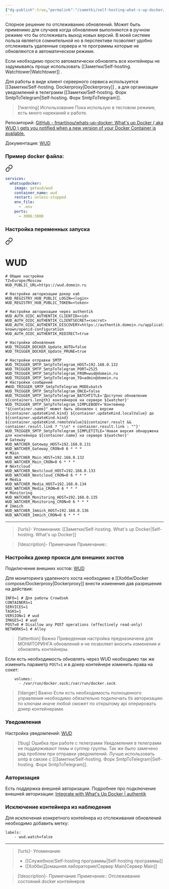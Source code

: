 ```yaml
---
{"dg-publish":true,"permalink":"/zametki/self-hosting-what-s-up-docker/","created":"2024-07-19 00:44","updated":"2025-06-12T21:51:10+03:00"}
---
```


Спорное решение по отслеживанию обновлений. Может быть применимо для случаев когда обновления выполняются в ручном режиме что бы отслеживать выход новых версий. В моей системе польза является сомнительной но в перспективе позволяет удобно отслеживать удаленные сервера и те программы которые не обновляются в автоматическом режиме.

Если необходимо просто автоматически обновлять все контейнеры не задумываясь проще использовать [[Заметки/Self-hosting. Watchtower\|Watchtower]] .

Для работы в виде клиент серверного сервиса используется [[Заметки/Self-hosting. Dockerproxy\|Dockerproxy]] , а для организации уведомлений в телеграмм [[Заметки/Self-hosting. Форк SmtpToTelegram\|Self-hosting. Форк SmtpToTelegram]].

> [!warning] Использование
> Пока использую в тестовом режиме, есть много нареканий к работе.

Репозиторий: [GitHub - fmartinou/whats-up-docker: What's up Docker ( aka WUD ) gets you notified when a new version of your Docker Container is available.](https://github.com/fmartinou/whats-up-docker)

Документация: [WUD](https://getwud.github.io/wud/#/)
### Пример docker файла:

<div class="transclusion internal-embed is-loaded"><a class="markdown-embed-link" href="/docker-compose/wud/" aria-label="Open link"><svg xmlns="http://www.w3.org/2000/svg" width="24" height="24" viewBox="0 0 24 24" fill="none" stroke="currentColor" stroke-width="2" stroke-linecap="round" stroke-linejoin="round" class="svg-icon lucide-link"><path d="M10 13a5 5 0 0 0 7.54.54l3-3a5 5 0 0 0-7.07-7.07l-1.72 1.71"></path><path d="M14 11a5 5 0 0 0-7.54-.54l-3 3a5 5 0 0 0 7.07 7.07l1.71-1.71"></path></svg></a><div class="markdown-embed">





```yaml
services:
  whatsupdocker:
    image: getwud/wud
    container_name: wud
    restart: unless-stopped
    env_file:
      - .env
    ports:
      - 3006:3000
```


</div></div>


### Настройка переменных запуска

<div class="transclusion internal-embed is-loaded"><a class="markdown-embed-link" href="/konfigi/wud/" aria-label="Open link"><svg xmlns="http://www.w3.org/2000/svg" width="24" height="24" viewBox="0 0 24 24" fill="none" stroke="currentColor" stroke-width="2" stroke-linecap="round" stroke-linejoin="round" class="svg-icon lucide-link"><path d="M10 13a5 5 0 0 0 7.54.54l3-3a5 5 0 0 0-7.07-7.07l-1.72 1.71"></path><path d="M14 11a5 5 0 0 0-7.54-.54l-3 3a5 5 0 0 0 7.07 7.07l1.71-1.71"></path></svg></a><div class="markdown-embed">

<div class="markdown-embed-title">

# WUD

</div>




```shell
# Общие настройки
TZ=Europe/Moscow
WUD_PUBLIC_URL=https://wud.domein.ru

# Настройки авторизации докер хаб
WUD_REGISTRY_HUB_PUBLIC_LOGIN=<login>
WUD_REGISTRY_HUB_PUBLIC_TOKEN=<token>

# Настройки авторизации через authentik
WUD_AUTH_OIDC_AUTHENTIK_CLIENTID=<id>
WUD_AUTH_OIDC_AUTHENTIK_CLIENTSECRET=<secret>
WUD_AUTH_OIDC_AUTHENTIK_DISCOVERY=https://authentik.domein.ru/application/o/wud/.well-known/openid-configuration
WUD_AUTH_OIDC_AUTHENTIK_REDIRECT=true

# Настройки обновления
WUD_TRIGGER_DOCKER_Update_AUTO=false
WUD_TRIGGER_DOCKER_Update_PRUNE=true

# Настройки отправки SMTP
WUD_TRIGGER_SMTP_SmtpToTelegram_HOST=192.168.0.132
WUD_TRIGGER_SMTP_SmtpToTelegram_PORT=2525
WUD_TRIGGER_SMTP_SmtpToTelegram_FROM=wud@domein.ru
WUD_TRIGGER_SMTP_SmtpToTelegram_TO=admin@domein.ru
# Настройки сообщений
#WUD_TRIGGER_SMTP_SmtpToTelegram_MODE=batch
WUD_TRIGGER_SMTP_SmtpToTelegram_ONCE=false
WUD_TRIGGER_SMTP_SmtpToTelegram_BATCHTITLE='Доступно обновление ${containers.length} контейнеров на сервере ${watcher}'
WUD_TRIGGER_SMTP_SmtpToTelegram_SIMPLEBODY='Контейнер "${container.name}" может быть обновлен с версии ${container.updateKind.kind} ${container.updateKind.localValue} до ${container.updateKind.kind} ${container.updateKind.remoteValue}${container.result && container.result.link ? "\\n" + container.result.link : ""}'
WUD_TRIGGER_SMTP_SmtpToTelegram_SIMPLETITLE='Новая версия обнаружена для контейнера ${container.name} на сервере ${watcher}'
# Gateway
WUD_WATCHER_Gateway_HOST=192.168.0.131
WUD_WATCHER_Gateway_CRON=0 6 * * *
# Main
WUD_WATCHER_Main_HOST=192.168.0.132
WUD_WATCHER_Main_CRON=0 6 * * *
# Nextcloud
WUD_WATCHER_Nextcloud_HOST=192.168.0.133
WUD_WATCHER_Nextcloud_CRON=0 6 * * *
# Media
WUD_WATCHER_Media_HOST=192.168.0.134
WUD_WATCHER_Media_CRON=0 6 * * *
# Monitoring
WUD_WATCHER_Monitoring_HOST=192.168.0.135
WUD_WATCHER_Monitoring_CRON=0 6 * * *
# Immich
WUD_WATCHER_Immich_HOST=192.168.0.136
WUD_WATCHER_Immich_CRON=0 6 * * *
```

---
> [!urls]- Упоминания:
> [[Заметки/Self-hosting. What's up Docker\|Self-hosting. What's up Docker]]

> [!description]- Примечание
> Примечание::  


</div></div>


### Настройка докер прокси для внешних хостов

Подключение внешних хостов: [WUD](https://getwud.github.io/wud/#/configuration/watchers/)

Для мониторинга удаленного хоста необходимо в [[Хобби/Docker compose/Dockerproxy\|Dockerproxy]] внести изменения дав разрешения на действия:
```
INFO=1 # Для работы Crowdsek
CONTAINERS=1 
SERVICES=1 
TASKS=1 
VERSION=1 # wud
IMAGES=1 # wud
POST=0 # Disallow any POST operations (effectively read-only)
NETWORKS=1 # Alloy
```

> [!attention] Важно
> Приведенная настройка предназначена для МОНИТОРИНГА обновлений и не позволяет вносить изменения и обновлять контейнеры.

Если есть необходимость обновлять через WUD необходимо так же изменить параметр `POST=1` и в докер контейнере изменить права на сокет:
```
    volumes:
      - /var/run/docker.sock:/var/run/docker.sock
```

> [!danger] Важно
> Если есть необходимость полноценного управления необходимо обязательно подключать tls авторизацию по ключам иначе любой сможет по открытому api оперировать докер контейнерами.

### Уведомления

Настройка уведомлений: [WUD](https://getwud.github.io/wud/#/configuration/triggers/)

> [!bug] Ошибка при работе с телеграмм
> Уведомления в телеграмм не поддерживают темы и суппер группы. Так же было замечено ряд проблем при отправки уведомлений. Лучше использовать smtp в связке с [[Заметки/Self-hosting. Форк SmtpToTelegram\|Self-hosting. Форк SmtpToTelegram]].

### Авторизация

Есть поддержка внешней авторизации. Подробнее про подключение внешней авторизации: [Integrate with What's Up Docker \| authentik](https://docs.goauthentik.io/integrations/services/whats-up-docker/)

### Исключение контейнера из наблюдения

Для исключения конкретного контейнера из отслеживания обновлений необходимо добавить метку:

```
labels: 
	- wud.watch=false
```



---
> [!urls]- Упоминания:
> - [[Служебное/Self-hosting программы\|Self-hosting программы]]
> - [[Хобби/Домашняя лаборатория/Сервер Main\|Сервер Main]]

> [!description]- Примечание
> Примечание:: Отслеживание состояний docker контейнеров


